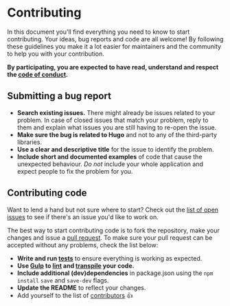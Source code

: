 # Contributing

In this document you'll find everything you need to know to start contributing. Your ideas, bug reports and code are all welcome! By following these guidelines you make it a lot easier for maintainers and the community to help you with your contribution.

**By participating, you are expected to have read, understand and respect the [code of conduct](CODE_OF_CONDUCT.md).**

## Submitting a bug report

* **Search existing issues.** There might already be issues related to your problem. In case of closed issues that match your problem, reply to them and explain what issues you are still having to re-open the issue.
* **Make sure the bug is related to Hugo** and not to any of the third-party libraries.
* **Use a clear and descriptive title** for the issue to identify the problem.
* **Include short and documented examples** of code that cause the unexpected behaviour. *Do not* include your whole application and expect people to fix the problem for you.

## Contributing code

Want to lend a hand but not sure where to start? Check out the [list of open issues](https://github.com/Cloudstek/alfred-hugo/issues) to see if there's an issue you'd like to work on.

The best way to start contributing code is to fork the repository, make your changes and issue a [pull request](https://github.com/Cloudstek/alfred-hugo/pulls). To make sure your pull request can be accepted without any problems, check the list below:

* **Write and run [tests](github.com/avajs/ava)** to ensure everything is working as expected.
* **Use [Gulp](http://gulpjs.com) to [lint](http://eslint.org) and [transpile](https://babeljs.io) your code.**
* **Include additional (dev)dependencies** in package.json using the `npm install` `save` and `save-dev` flags.
* **Update the README** to reflect your changes.
* Add yourself to the list of [contributors](README.md#contributors) :+1:

